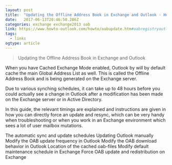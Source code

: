 ```yaml
---
layout: post 
title:  "Updating the Offline Address Book in Exchange and Outlook - HowTo-Outlook" 
date:   2017-06-13T20:46:50.286Z 
categories: exchange exchange2013 oab
link: https://www.howto-outlook.com/howto/oabupdate.htm#oabregistryoutlook 
tags:
  - links
ogtype: article 
---
```


> Updating the Offline Address Book in Exchange and Outlook

When you have Cached Exchange Mode enabled, Outlook by will by default cache the main Global Address List as well. This is called the Offline Address Book and is being generated on the Exchange server.

Due to various synching schedules, it can take up to 48 hours before you could actually see a change in Outlook after a modification has been made on the Exchange server or in Active Directory.

In this guide, the relevant timings are explained and instructions are given in how you can directly force an update and resync, which can be very handy when troubleshooting or when you work in an Exchange environment which sees a lot of user mailbox mutations.


The automatic sync and update schedules
Updating Outlook manually
Modify the OAB update frequency in Outlook
Modify the OAB download behavior in Outlook
Location of the cached oab-files
Modify default maintenance schedule in Exchange
Force OAB update and redistribution on Exchange
